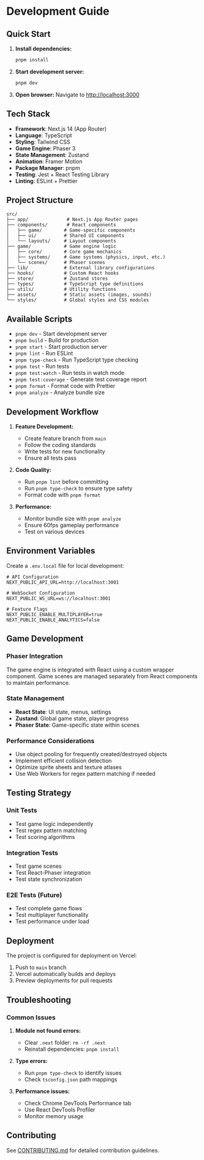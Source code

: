 # Development Guide

## Quick Start

1. **Install dependencies:**
   ```bash
   pnpm install
   ```

2. **Start development server:**
   ```bash
   pnpm dev
   ```

3. **Open browser:**
   Navigate to [http://localhost:3000](http://localhost:3000)

## Tech Stack

- **Framework**: Next.js 14 (App Router)
- **Language**: TypeScript
- **Styling**: Tailwind CSS
- **Game Engine**: Phaser 3
- **State Management**: Zustand
- **Animation**: Framer Motion
- **Package Manager**: pnpm
- **Testing**: Jest + React Testing Library
- **Linting**: ESLint + Prettier

## Project Structure

```
src/
├── app/              # Next.js App Router pages
├── components/       # React components
│   ├── game/        # Game-specific components
│   ├── ui/          # Shared UI components
│   └── layouts/     # Layout components
├── game/            # Game engine logic
│   ├── core/        # Core game mechanics
│   ├── systems/     # Game systems (physics, input, etc.)
│   └── scenes/      # Phaser scenes
├── lib/             # External library configurations
├── hooks/           # Custom React hooks
├── store/           # Zustand stores
├── types/           # TypeScript type definitions
├── utils/           # Utility functions
├── assets/          # Static assets (images, sounds)
└── styles/          # Global styles and CSS modules
```

## Available Scripts

- `pnpm dev` - Start development server
- `pnpm build` - Build for production
- `pnpm start` - Start production server
- `pnpm lint` - Run ESLint
- `pnpm type-check` - Run TypeScript type checking
- `pnpm test` - Run tests
- `pnpm test:watch` - Run tests in watch mode
- `pnpm test:coverage` - Generate test coverage report
- `pnpm format` - Format code with Prettier
- `pnpm analyze` - Analyze bundle size

## Development Workflow

1. **Feature Development:**
   - Create feature branch from `main`
   - Follow the coding standards
   - Write tests for new functionality
   - Ensure all tests pass

2. **Code Quality:**
   - Run `pnpm lint` before committing
   - Run `pnpm type-check` to ensure type safety
   - Format code with `pnpm format`

3. **Performance:**
   - Monitor bundle size with `pnpm analyze`
   - Ensure 60fps gameplay performance
   - Test on various devices

## Environment Variables

Create a `.env.local` file for local development:

```env
# API Configuration
NEXT_PUBLIC_API_URL=http://localhost:3001

# WebSocket Configuration
NEXT_PUBLIC_WS_URL=ws://localhost:3001

# Feature Flags
NEXT_PUBLIC_ENABLE_MULTIPLAYER=true
NEXT_PUBLIC_ENABLE_ANALYTICS=false
```

## Game Development

### Phaser Integration

The game engine is integrated with React using a custom wrapper component. Game scenes are managed separately from React components to maintain performance.

### State Management

- **React State**: UI state, menus, settings
- **Zustand**: Global game state, player progress
- **Phaser State**: Game-specific state within scenes

### Performance Considerations

- Use object pooling for frequently created/destroyed objects
- Implement efficient collision detection
- Optimize sprite sheets and texture atlases
- Use Web Workers for regex pattern matching if needed

## Testing Strategy

### Unit Tests
- Test game logic independently
- Test regex pattern matching
- Test scoring algorithms

### Integration Tests
- Test game scenes
- Test React-Phaser integration
- Test state synchronization

### E2E Tests (Future)
- Test complete game flows
- Test multiplayer functionality
- Test performance under load

## Deployment

The project is configured for deployment on Vercel:

1. Push to `main` branch
2. Vercel automatically builds and deploys
3. Preview deployments for pull requests

## Troubleshooting

### Common Issues

1. **Module not found errors:**
   - Clear `.next` folder: `rm -rf .next`
   - Reinstall dependencies: `pnpm install`

2. **Type errors:**
   - Run `pnpm type-check` to identify issues
   - Check `tsconfig.json` path mappings

3. **Performance issues:**
   - Check Chrome DevTools Performance tab
   - Use React DevTools Profiler
   - Monitor memory usage

## Contributing

See [CONTRIBUTING.md](./CONTRIBUTING.md) for detailed contribution guidelines.